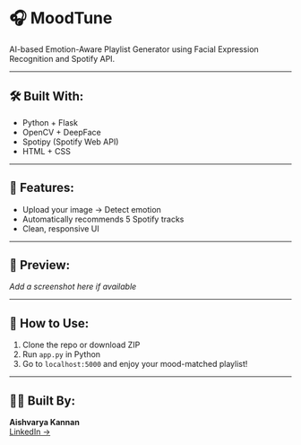 # 🎧 MoodTune

AI-based Emotion-Aware Playlist Generator using Facial Expression Recognition and Spotify API.

---

## 🛠️ Built With:
- Python + Flask
- OpenCV + DeepFace
- Spotipy (Spotify Web API)
- HTML + CSS

---

## 🚀 Features:
- Upload your image → Detect emotion
- Automatically recommends 5 Spotify tracks
- Clean, responsive UI

---

## 📸 Preview:
_Add a screenshot here if available_

---


## 🔗 How to Use:
1. Clone the repo or download ZIP
2. Run `app.py` in Python
3. Go to `localhost:5000` and enjoy your mood-matched playlist!

---


## 👩‍💻 Built By:
**Aishvarya Kannan**  
[LinkedIn →](https://linkedin.com/in/aishvarya-k-4a7473320)
